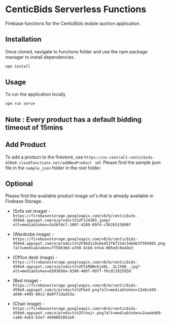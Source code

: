 # CenticBids Serverless Functions

Firebase functions for the CenticBids mobile auction application.

## Installation

Once cloned, navigate to functions folder and 
use the npm package manager to install dependencies.

```bash
npm install
```

## Usage
To run the application locally

```python
npm run serve
```


## Note : Every product has a default bidding timeout of 15mins 



## Add Product
To add a product to the firestore, use ```https://us-central1-centicbids-459e0.cloudfunctions.net/addNewProduct
```  url. Please find the sample json file in the ```sample_json``` folder in the root folder.


## Optional


Please find the available product image uri's that is already available in Firebase Storage.

* (Sofa set image) -  ```https://firebasestorage.googleapis.com/v0/b/centicbids-459e0.appspot.com/o/products%2F124365.jpeg?alt=media&token=3a36fdc7-1007-4209-89f4-c562b533696f```

* (Wardrobe image) -  ```https://firebasestorage.googleapis.com/v0/b/centicbids-459e0.appspot.com/o/products%2F9bd119c6ed12f6f15dc5de6b3f505965.png?alt=media&token=ff56636d-a788-4cb8-bfe4-005edc8e44e3```

* (Office desk image) - ```https://firebasestorage.googleapis.com/v0/b/centicbids-459e0.appspot.com/o/products%2F51RQWvkjeKL._SL1500_.jpg?alt=media&token=b593650a-9398-40b7-9977-f6cd1192593d```

* (Bed image) - ```https://firebasestorage.googleapis.com/v0/b/centicbids-459e0.appspot.com/o/products%2Fbed.png?alt=media&token=12e6cd45-a698-4495-89c2-8e0f71dad33a```

* (Chair image) - ```https://firebasestorage.googleapis.com/v0/b/centicbids-459e0.appspot.com/o/products%2Fchair.png?alt=media&token=2aaabdd9-ca68-4ab3-b3e7-44906828b1e0```

   

